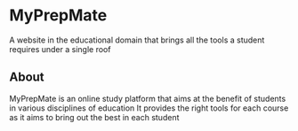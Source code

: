 # MyPrepMate
A website in the educational domain that brings all the tools a student requires under a single roof
## About
MyPrepMate is an online study platform that aims at the benefit of students in various disciplines of education
It provides the right tools for each course as it aims to bring out the best in each student
